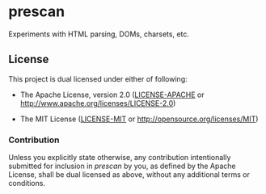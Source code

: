 # prescan

Experiments with HTML parsing, DOMs, charsets, etc.

## License

This project is dual licensed under either of following:

* The Apache License, version 2.0 ([LICENSE-APACHE](LICENSE-APACHE)
  or http://www.apache.org/licenses/LICENSE-2.0)

* The MIT License ([LICENSE-MIT](LICENSE-MIT)
  or http://opensource.org/licenses/MIT)

### Contribution

Unless you explicitly state otherwise, any contribution intentionally submitted
for inclusion in _prescan_ by you, as defined by the Apache License, shall be
dual licensed as above, without any additional terms or conditions.
